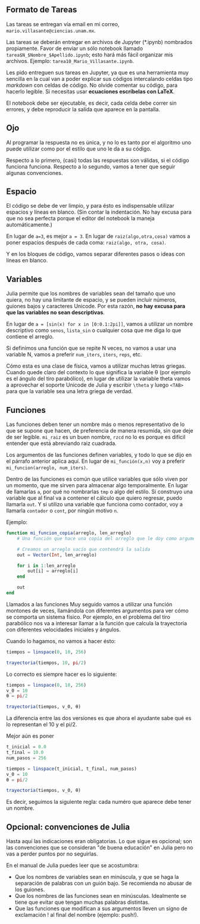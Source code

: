 ## Formato de Tareas

Las tareas se entregan vía email en mi correo, `mario.villasante@ciencias.unam.mx`.

Las tareas se deberán entregar en archivos de Jupyter (\*.ipynb) nombrados propiamente. Favor de enviar un sólo notebook llamado 
`tarea$N_$Nombre_$Apellido.ipynb`; esto hará más fácil organizar mis archivos. Ejemplo: `tarea10_Mario_Villasante.ipynb`.

Les pido entreguen sus tareas en Jupyter, ya que es una herramienta muy sencilla en la cual van a poder explicar sus códigos intercalando 
celdas tipo *markdown* con celdas de código. No olvide comentar su código, para hacerlo legible. Si necesitas usar **ecuaciones escríbelas con LaTeX**.

El notebook debe ser ejecutable, es decir, cada celda debe correr sin errores, y debe reproducir la salida que aparece en la pantalla.

## Ojo

Al programar la respuesta no es única, y no lo es tanto por el algoritmo uno puede utilizar como por el estilo que uno le da a su código.

Respecto a lo primero, (casi) todas las respuestas son válidas, si el código funciona funciona. Respecto a lo segundo, vamos a tener que seguir algunas convenciones.

## Espacio
El código se debe de ver limpio, y para ésto es indispensable utilizar espacios y líneas en blanco. (Sin contar la indentación. No hay excusa para que no sea perfecta porque el editor del notebook la maneja automáticamente.)

En lugar de `a=3`, es mejor `a = 3`. En lugar de `raiz(algo,otra,cosa)` vamos a poner espacios después de cada coma: `raiz(algo, otra, cosa)`.

Y en los bloques de código, vamos separar diferentes pasos o ideas con líneas en blanco.

## Variables
Julia permite que los nombres de variables sean del tamaño que uno quiera, no hay una limitante de espacio, y se pueden incluir números, guiones bajos y caracteres Unicode. Por esta razón, **no hay excusa para que las variables no sean descriptivas**.

En lugar de `a = [sin(x) for x in [0:0.1:2pi]]`, vamos a utilizar un nombre descriptivo como `senos`, `lista_sin` o cualquier cosa que me diga lo que contiene el arreglo.

Si definimos una función que se repite N veces, no vamos a usar una variable N, vamos a preferir `num_iters`, `iters`, `reps`, etc.

Cómo esta es una clase de física, vamos a utilizar muchas letras griegas. Cuando quede claro del contexto lo que significa la variable &theta; (por ejemplo es el ángulo del tiro parabólico), en lugar de utilizar la variable theta vamos a aprovechar el soporte Unicode de Julia y escribir `\theta` y luego `<TAB>` para que la variable sea una letra griega de verdad.

## Funciones
Las funciones deben tener un nombre más o menos representativo de lo que se supone que hacen, de preferencia de manera resumida, sin que deje de ser legible. `mi_raiz` es un buen nombre, `rzcd` no lo es porque es difícil entender que está abreviando raiz cuadrada.

Los argumentos de las funciones definen variables, y todo lo que se dijo en el párrafo anterior aplica aquí. En lugar de `mi_función(x,n)` voy a preferir `mi_funcion(arreglo, num_iters)`.

Dentro de las funciones es común que utilice variables que sólo viven por un momento, que me sirven para almacenar algo temporalmente. En lugar de llamarlas `a`, por qué no nombrarlas `tmp` o algo del estilo. Sí construyo una variable que al final va a contener el cálculo que quiero regresar, puedo llamarla `out`. Y si utilizo una variable que funciona como contador, voy a llamarla  `contador` o `cont`, por ningún motivo `n`.

Ejemplo:
```julia
function mi_funcion_copia(arreglo, len_arreglo)
    # Una función que hace una copia del arreglo que le doy como argumento

    # Creamos un arreglo vacío que contendrá la salida
    out = Vector(Int, len_arreglo)

    for i in 1:len_arreglo
        out[i] = arreglo[i]
    end

    out
end
```
Llamados a las funciones
Muy seguido vamos a utilizar una función montones de veces, llamándola con diferentes argumentos para ver cómo se comporta un sistema físico. Por ejemplo, en el problema del tiro parabólico nos va a interesar llamar a la función que calcula la trayectoria con diferentes velocidades iniciales y ángulos.

Cuando lo hagamos, no vamos a hacer ésto:
```julia
tiempos = linspace(0, 10, 256)

trayectoria(tiempos, 10, pi/2)
```
Lo correcto es siempre hacer es lo siguiente:
```julia
tiempos = linspace(0, 10, 256)
v_0 = 10
θ = pi/2

trayectoria(tiempos, v_0, θ)
```

La diferencia entre las dos versiones es que ahora el ayudante sabe qué es lo representan el 10 y el pi/2.

Mejor aún es poner
```julia
t_inicial = 0.0
t_final = 10.0
num_pasos = 256

tiempos = linspace(t_inicial, t_final, num_pasos)
v_0 = 10
θ = pi/2

trayectoria(tiempos, v_0, θ)
```
Es decir, seguimos la siguiente regla: cada numéro que aparece debe tener un nombre.

## Opcional: convenciones de Julia
Hasta aquí las indicaciones eran obligatorias. Lo que sigue es opcional; son las convenciones que se consideran "de buena educación" en Julia pero no vas a perder puntos por no seguirlas.

En el manual de Julia puedes leer que se acostumbra:

- Que los nombres de variables sean en minúscula, y que se haga la separación de palabras con un guión bajo. Se recomienda no abusar de los guiones.
- Que los nombres de las funciones sean en minúsculas. Idealmente se tiene que evitar que tengan muchas palabras distintas.
- Que las funciones que modifican a sus argumentos lleven un signo de exclamación ! al final del nombre (ejemplo: push!).
